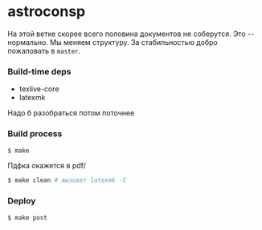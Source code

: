 # astroconsp

На этой ветке скорее всего половина документов не соберутся.
Это -- нормально. Мы меняем структуру. За стабильностью добро пожаловать в `master`.

### Build-time deps
- texlive-core
- latexmk

Надо б разобраться потом поточнее

### Build process

```sh
$ make 
```

Пдфка окажется в pdf/

```sh 
$ make clean # вызовет latexmk -C
```


### Deploy 

```sh
$ make post
```
